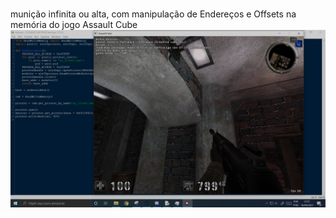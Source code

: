 #
munição infinita ou alta, com manipulação de Endereços e Offsets na memória do jogo Assault Cube
![print](https://github.com/Ulusamay/Hack-Municao-Infinita-Assault-Cube-Simples/blob/main/hack.png)

